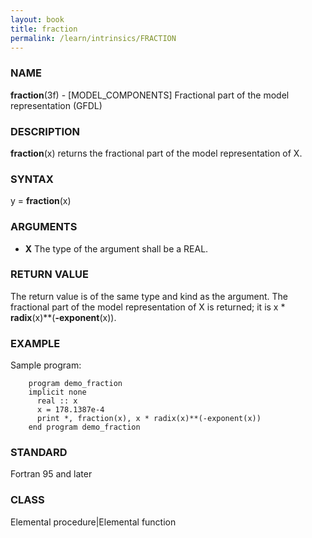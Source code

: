 ```yaml
---
layout: book
title: fraction
permalink: /learn/intrinsics/FRACTION
---
```

### NAME

**fraction**(3f) - \[MODEL\_COMPONENTS\] Fractional part of the model representation
(GFDL)

### DESCRIPTION

**fraction**(x) returns the fractional part of the model representation
of X.

### SYNTAX

y = **fraction**(x)

### ARGUMENTS

  - **X**
    The type of the argument shall be a REAL.

### RETURN VALUE

The return value is of the same type and kind as the argument. The
fractional part of the model representation of X is returned; it is x \*
**radix**(x)\*\*(**-exponent**(x)).

### EXAMPLE

Sample program:

```
    program demo_fraction
    implicit none
      real :: x
      x = 178.1387e-4
      print *, fraction(x), x * radix(x)**(-exponent(x))
    end program demo_fraction
```

### STANDARD

Fortran 95 and later

### CLASS

Elemental procedure\|Elemental function
